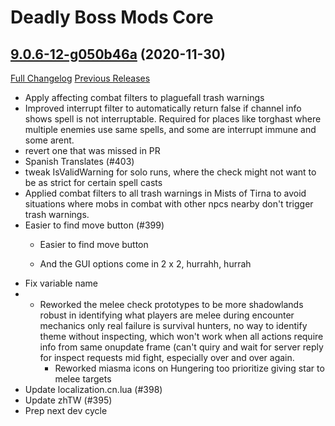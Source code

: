 # Deadly Boss Mods Core

## [9.0.6-12-g050b46a](https://github.com/DeadlyBossMods/DeadlyBossMods/tree/050b46ac41bd4e4117a4a7e196d85e33446d8bcd) (2020-11-30)
[Full Changelog](https://github.com/DeadlyBossMods/DeadlyBossMods/compare/9.0.6...050b46ac41bd4e4117a4a7e196d85e33446d8bcd) [Previous Releases](https://github.com/DeadlyBossMods/DeadlyBossMods/releases)

- Apply affecting combat filters to plaguefall trash warnings  
- Improved interrupt filter to automatically return false if channel info shows spell is not interruptable. Required for places like torghast where multiple enemies use same spells, and some are interrupt immune and some arent.  
- revert one that was missed in PR  
- Spanish Translates (#403)  
- tweak IsValidWarning for solo runs, where the check might not want to be as strict for certain spell casts  
- Applied combat filters to all trash warnings in Mists of Tirna to avoid situations where mobs in combat with other npcs nearby don't trigger trash warnings.  
- Easier to find move button (#399)  
    * Easier to find move button  
    * And the GUI options come in 2 x 2, hurrahh, hurrah  
- Fix variable name  
-  - Reworked the melee check prototypes to be more shadowlands robust in identifying what players are melee during encounter mechanics only real failure is survival hunters, no way to identify theme without inspecting, which won't work when all actions require info from same onupdate frame (can't quiry and wait for server reply for inspect requests mid fight, especially over and over again.  
     - Reworked miasma icons on Hungering too prioritize giving star to melee targets  
- Update localization.cn.lua (#398)  
- Update zhTW (#395)  
- Prep next dev cycle  
